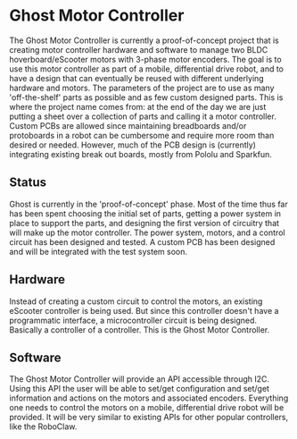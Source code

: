 # Ghost Motor Controller
<p>The Ghost Motor Controller is currently a proof-of-concept project that is creating motor controller hardware and software to manage two BLDC hoverboard/eScooter motors with 3-phase motor encoders. The goal is to use this motor controller as part of a mobile, differential drive robot, and to have a design that can eventually be reused with different underlying hardware and motors. The parameters of the project are to use as many 'off-the-shelf' parts as possible and as few custom designed parts. This is where the project name comes from: at the end of the day we are just putting a sheet over a collection of parts and calling it a motor controller. Custom PCBs are allowed since maintaining breadboards and/or protoboards in a robot can be cumbersome and require more room than desired or needed. However, much of the PCB design is (currently) integrating existing break out boards, mostly from Pololu and Sparkfun.</p>

## Status
<p>Ghost is currently in the 'proof-of-concept' phase. Most of the time thus far has been spent choosing the initial set of parts, getting a power system in place to support the parts, and designing the first version of circuitry that will make up the motor controller. The power system, motors, and a control circuit has been designed and tested. A custom PCB has been designed and will be integrated with the test system soon.</p>

## Hardware
Instead of creating a custom circuit to control the motors, an existing eScooter controller is being used. But since this controller doesn't have a programmatic interface, a microcontroller circuit is being designed. Basically a controller of a controller. This is the Ghost Motor Controller.

## Software
The Ghost Motor Controller will provide an API accessible through I2C. Using this API the user will be able to set/get configuration and set/get information and actions on the motors and associated encoders. Everything one needs to control the motors on a mobile, differential drive robot will be provided. It will be very similar to existing APIs for other popular controllers, like the RoboClaw.
